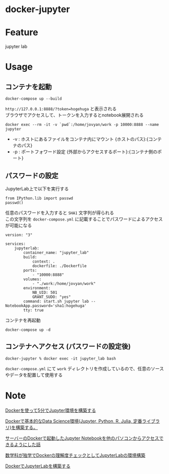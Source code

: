 # docker-jupyter

# Feature
jupyter lab


# Usage
## コンテナを起動
```
docker-compose up --build
```
`http://127.0.0.1:8888/?token=hogehuga` と表示される  
ブラウザでアクセスして、トークンを入力するとnotebook展開される

```
docker exec --rm -it -v `pwd`:/home/jovyan/work -p 10000:8888 --name jupyter
```
- -v : ホストにあるファイルをコンテナ内にマウント {ホストのパス}:{コンテナのパス}
- -p : ポートフォワード設定 {外部からアクセスするポート}:{コンテナ側のポート}

## パスワードの設定
JupyterLab上で以下を実行する
```
from IPython.lib import passwd
passwd()
```
任意のパスワードを入力すると `SHA1` 文字列が得られる  
この文字列を `docker-compose.yml` に記載することでパスワードによるアクセスが可能になる  
```
version: "3"

services:
    jupyterlab:
        container_name: "jupyter_lab"
        build:
            context: .
            dockerfile: ./Dockerfile
        ports:
            - "10000:8888"
        volumes:
            - "./work:/home/jovyan/work"
        environment: 
            NB_UID: 501
            GRANT_SUDO: "yes"
        command: start.sh jupyter lab --NotebookApp.password='sha1:hogehuga'
        tty: true
```
コンテナを再起動
```
docker-compose up -d
```


## コンテナへアクセス (パスワードの設定後)
```
docker-jupyter % docker exec -it jupyter_lab bash
```

`docker-compose.yml` にて `work` ディレクトリを作成しているので、任意のソースやデータを配置して使用する


# Note
[Dockerを使って5分でJupyter環境を構築する](https://qiita.com/fuku_tech/items/6752b00770552bf4f46b)

[Dockerで基本的なData Science環境(Jupyter, Python, R, Julia, 定番ライブラリ)を構築する。](https://qiita.com/y4m3/items/c2703d4e131e05084b7b)

[サーバーのDockerで起動したJupyter Notebookを他のパソコンからアクセスできるようにした話](https://qiita.com/yamasakih/items/d23ac0bf773e9b1b4d9d)

[数学科が独学でDockerの理解度チェックとしてJupyterLabの環境構築](https://qiita.com/kiwamizamurai/items/1cf2bcae7df2cd396767)

[DockerでJupyterLabを構築する](https://qiita.com/muk-ai/items/a147cfd2cafc57420b15)
